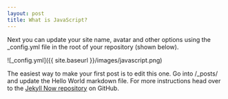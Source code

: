 ```yaml
---
layout: post
title: What is JavaScript?
---
```


Next you can update your site name, avatar and other options using the _config.yml file in the root of your repository (shown below).

![_config.yml]({{ site.baseurl }}/images/javascript.png)

The easiest way to make your first post is to edit this one. Go into /_posts/ and update the Hello World markdown file. For more instructions head over to the [Jekyll Now repository](https://github.com/barryclark/jekyll-now) on GitHub.